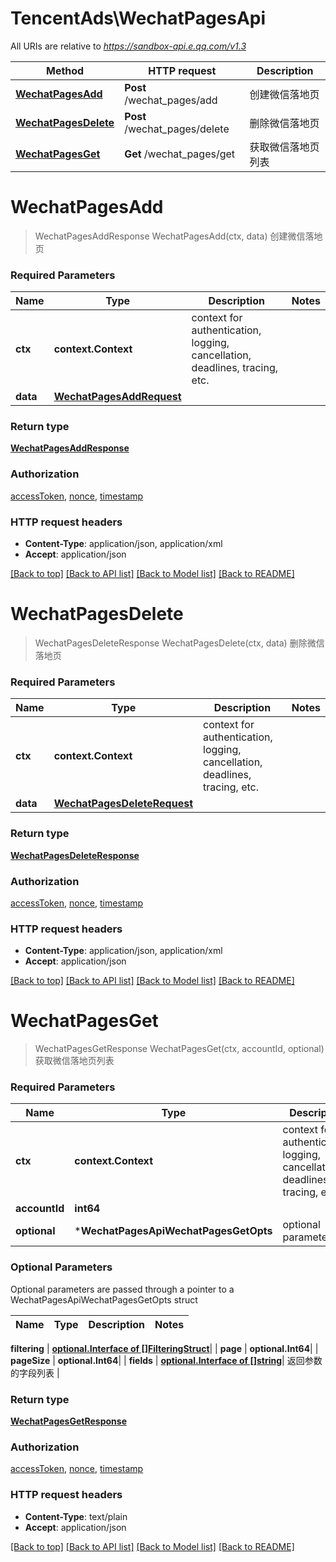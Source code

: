 # TencentAds\WechatPagesApi

All URIs are relative to *https://sandbox-api.e.qq.com/v1.3*

Method | HTTP request | Description
------------- | ------------- | -------------
[**WechatPagesAdd**](WechatPagesApi.md#WechatPagesAdd) | **Post** /wechat_pages/add | 创建微信落地页
[**WechatPagesDelete**](WechatPagesApi.md#WechatPagesDelete) | **Post** /wechat_pages/delete | 删除微信落地页
[**WechatPagesGet**](WechatPagesApi.md#WechatPagesGet) | **Get** /wechat_pages/get | 获取微信落地页列表


# **WechatPagesAdd**
> WechatPagesAddResponse WechatPagesAdd(ctx, data)
创建微信落地页

### Required Parameters

Name | Type | Description  | Notes
------------- | ------------- | ------------- | -------------
 **ctx** | **context.Context** | context for authentication, logging, cancellation, deadlines, tracing, etc.
  **data** | [**WechatPagesAddRequest**](WechatPagesAddRequest.md)|  | 

### Return type

[**WechatPagesAddResponse**](WechatPagesAddResponse.md)

### Authorization

[accessToken](../README.md#accessToken), [nonce](../README.md#nonce), [timestamp](../README.md#timestamp)

### HTTP request headers

 - **Content-Type**: application/json, application/xml
 - **Accept**: application/json

[[Back to top]](#) [[Back to API list]](../README.md#documentation-for-api-endpoints) [[Back to Model list]](../README.md#documentation-for-models) [[Back to README]](../README.md)

# **WechatPagesDelete**
> WechatPagesDeleteResponse WechatPagesDelete(ctx, data)
删除微信落地页

### Required Parameters

Name | Type | Description  | Notes
------------- | ------------- | ------------- | -------------
 **ctx** | **context.Context** | context for authentication, logging, cancellation, deadlines, tracing, etc.
  **data** | [**WechatPagesDeleteRequest**](WechatPagesDeleteRequest.md)|  | 

### Return type

[**WechatPagesDeleteResponse**](WechatPagesDeleteResponse.md)

### Authorization

[accessToken](../README.md#accessToken), [nonce](../README.md#nonce), [timestamp](../README.md#timestamp)

### HTTP request headers

 - **Content-Type**: application/json, application/xml
 - **Accept**: application/json

[[Back to top]](#) [[Back to API list]](../README.md#documentation-for-api-endpoints) [[Back to Model list]](../README.md#documentation-for-models) [[Back to README]](../README.md)

# **WechatPagesGet**
> WechatPagesGetResponse WechatPagesGet(ctx, accountId, optional)
获取微信落地页列表

### Required Parameters

Name | Type | Description  | Notes
------------- | ------------- | ------------- | -------------
 **ctx** | **context.Context** | context for authentication, logging, cancellation, deadlines, tracing, etc.
  **accountId** | **int64**|  | 
 **optional** | ***WechatPagesApiWechatPagesGetOpts** | optional parameters | nil if no parameters

### Optional Parameters
Optional parameters are passed through a pointer to a WechatPagesApiWechatPagesGetOpts struct

Name | Type | Description  | Notes
------------- | ------------- | ------------- | -------------

 **filtering** | [**optional.Interface of []FilteringStruct**](FilteringStruct.md)|  | 
 **page** | **optional.Int64**|  | 
 **pageSize** | **optional.Int64**|  | 
 **fields** | [**optional.Interface of []string**](string.md)| 返回参数的字段列表 | 

### Return type

[**WechatPagesGetResponse**](WechatPagesGetResponse.md)

### Authorization

[accessToken](../README.md#accessToken), [nonce](../README.md#nonce), [timestamp](../README.md#timestamp)

### HTTP request headers

 - **Content-Type**: text/plain
 - **Accept**: application/json

[[Back to top]](#) [[Back to API list]](../README.md#documentation-for-api-endpoints) [[Back to Model list]](../README.md#documentation-for-models) [[Back to README]](../README.md)

